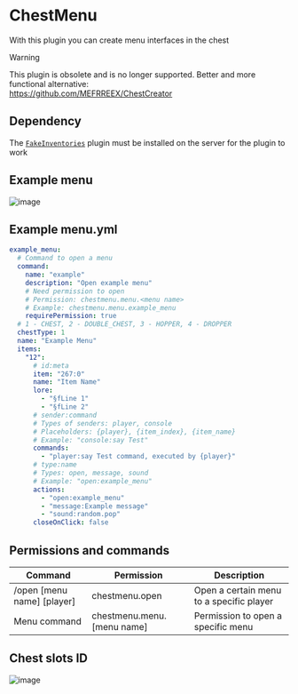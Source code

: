 # ChestMenu
With this plugin you can create menu interfaces in the chest

> [!WARNING]
> This plugin is obsolete and is no longer supported. Better and more functional alternative:  
> https://github.com/MEFRREEX/ChestCreator

## Dependency

The [`FakeInventories`](https://github.com/IWareQ/FakeInventories) plugin must be installed on the server for the plugin to work


## Example menu
![image](https://user-images.githubusercontent.com/83061703/216740109-c1174cb3-7bc4-4280-93a3-5c1f4b58deb3.png)


## Example menu.yml
```yaml
example_menu:
  # Command to open a menu
  command:
    name: "example"
    description: "Open example menu"
    # Need permission to open
    # Permission: chestmenu.menu.<menu name>
    # Example: chestmenu.menu.example_menu
    requirePermission: true
  # 1 - CHEST, 2 - DOUBLE_CHEST, 3 - HOPPER, 4 - DROPPER
  chestType: 1
  name: "Example Menu"
  items:
    "12":
      # id:meta
      item: "267:0"
      name: "Item Name"
      lore:
        - "§fLine 1"
        - "§fLine 2"
      # sender:command
      # Types of senders: player, console
      # Placeholders: {player}, {item_index}, {item_name}
      # Example: "console:say Test"
      commands:
        - "player:say Test command, executed by {player}"
      # type:name
      # Types: open, message, sound
      # Example: "open:example_menu"
      actions:
        - "open:example_menu"
        - "message:Example message"
        - "sound:random.pop"
      closeOnClick: false
```


## Permissions and commands
| Command                    | Permission        | Description                 |
| -------------------------- | ----------------- | --------------------------- |
| /open [menu name] [player] | chestmenu.open    | Open a certain menu to a specific player |
| Menu command               | chestmenu.menu.[menu name]| Permission to open a specific menu |


## Chest slots ID
![image](https://user-images.githubusercontent.com/83061703/229202490-38cdda8e-9ea3-4818-a653-f2b5e7f51f11.png)
